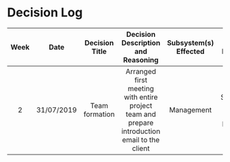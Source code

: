 
# Decision Log 
|Week|Date|Decision Title|Decision Description and Reasoning|Subsystem(s) Effected|Key Impact|Supporting Documents| Status|Approved By| Resulting Actions| Comments|
| :--------------: | :--------------: | :--------------: | :---------------: | :---------------: | :---------------: | :--------------: | :--------------: | :--------------: | :---------------: | :---------------: | 
|2|31/07/2019|Team formation | Arranged first meeting with entire project team and prepare introduction email to the client|Management|Starting point for the project |Meeting minute 31/07/2019|Approved|||
